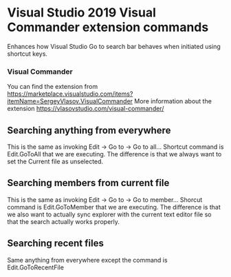 # Visual Studio 2019 Visual Commander extension commands
Enhances how Visual Studio Go to search bar behaves when initiated using shortcut keys.

### Visual Commander
You can find the extension from https://marketplace.visualstudio.com/items?itemName=SergeyVlasov.VisualCommander
More information about the extension https://vlasovstudio.com/visual-commander/

## Searching anything from everywhere

This is the same as invoking Edit -> Go to -> Go to all...
Shortcut command is Edit.GoToAll that we are executing. The difference is that we always want to set the Current file as unselected.

## Searching members from current file

This is the same as invoking Edit -> Go to -> Go to member...
Shorcut command is Edit.GoToMember that we are executing. The difference is that we also want to actually sync explorer with the current text editor file so that the search actually works properly.

## Searching recent files

Same anything from everywhere except the command is Edit.GoToRecentFile

